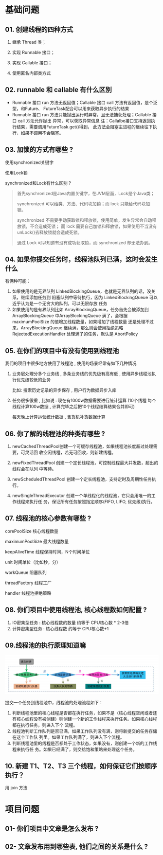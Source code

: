 # 基础问题

## 01. 创建线程的四种方式

1. 继承 Thread 类；

2. 实现 Runnable 接口；

3. 实现 Callable 接口；

4. 使用匿名内部类方式

## 02. runnable 和 callable 有什么区别

- Runnable 接口 run 方法无返回值；Callable 接口 call 方法有返回值，是个泛型，和Future、 FutureTask配合可以用来获取异步执行的结果 
- Runnable 接口 run 方法只能抛出运行时异常，且无法捕获处理；Callable 接口 call 方法允许抛出 异常，可以获取异常信息 注：Callalbe接口支持返回执行结果，需要调用FutureTask.get()得到， 此方法会阻塞主进程的继续往下执行，如果不调用不会阻塞。



## 03. 加锁的方式有哪些 ?

使用synchronized关键字

使用Lock锁

synchronized和Lock有什么区别 ? 

> 首先synchronized是Java内置关键字，在JVM层面，Lock是个Java类；
>
> synchronized 可以给类、方法、代码块加锁；而 lock 只能给代码块加锁。 
>
> synchronized 不需要手动获取锁和释放锁，使用简单，发生异常会自动释放锁，不会造成死锁； 而 lock 需要自己加锁和释放锁，如果使用不当没有 unLock()去释放锁就会造成死锁。 
>
> 通过 Lock 可以知道有没有成功获取锁，而 synchronized 却无法办到。



## 04. 如果你提交任务时，线程池队列已满，这时会发生什么

有俩种可能： 

1. 如果使用的是无界队列 LinkedBlockingQueue，也就是无界队列的话，没关系，继续添加任务到 阻塞队列中等待执行，因为 LinkedBlockingQueue 可以近乎认为是一个无穷大的队列，可以无限存放 任务 
2. 如果使用的是有界队列比如 ArrayBlockingQueue，任务首先会被添加到ArrayBlockingQueue 中ArrayBlockingQueue 满了，会根据maximumPoolSize 的值增加线程数量，如果增加了线程数量 还是处理不过来，ArrayBlockingQueue 继续满，那么则会使用拒绝策略RejectedExecutionHandler 处理满了的任务，默认是 AbortPolicy



## 05. 在你们的项目中有没有使用到线程池

我们的项目中很多地方使用了线程池 , 使用的场景经常有如下几种情况

1. 业务层处理分多个业务线 , 多条业务线的优先级有高有低 , 使用异步线程池执行优先级较低的业务

   比如: 搜索历史记录的异步保存 , 用户行为数据异步入库

2. 任务很多很重 , 比如说 : 现在有1000w数据需要进行统计运算 (10个线程 每个线程计算100w数据 , 计算完毕之后把10个线程结算结果合并即可) 

   每天晚上计算运营统计数据  , 售货机补货数据计算

## 06. 你了解的线程池的种类有哪些 ?

1. newCachedThreadPool创建一个可缓存线程池，如果线程池长度超过处理需要，可灵活回 收空闲线程，若无可回收，则新建线程。 

2. newFixedThreadPool 创建一个定长线程池，可控制线程最大并发数，超出的线程会在队列 中等待。 

3. newScheduledThreadPool 创建一个定长线程池，支持定时及周期性任务执行。 

4. newSingleThreadExecutor 创建一个单线程化的线程池，它只会用唯一的工作线程来执行任 务，保证所有任务按照指定顺序(FIFO, LIFO, 优先级)执行。

   

## 07. 线程池的核心参数有哪些 ? 

corePoolSize 核心线程数量 

maximumPoolSize 最大线程数量 

keepAliveTime 线程保持时间，N个时间单位 

unit 时间单位（比如秒，分） 

workQueue 阻塞队列 

threadFactory 线程工厂 

handler 线程池拒绝策略





## 08. 你们项目中使用线程池, 核心线程数如何配置 ? 

1. IO密集型任务 : 核心线程数的数量  约等于   CPU核心数 * 2-3倍
2. 计算密集型任务 :  核心线程数 约等于 CPU核心数+1



## 09.线程池的执行原理知道嘛

![image-20220518165902129](assets/image-20220518165902129.png)

提交一个任务到线程池中，线程池的处理流程如下：

1. 判断线程池里的核心线程是否都在执行任务，如果不是（核心线程空闲或者还有核心线程没有被创建）则创建一个新的工作线程来执行任务。如果核心线程都在执行任务，则进入下个 流程。 
2. 线程池判断工作队列是否已满，如果工作队列没有满，则将新提交的任务存储在这个工作队 列里。如果工作队列满了，则进入下个流程。 
3. 判断线程池里的线程是否都处于工作状态，如果没有，则创建一个新的工作线程来执行任 务。如果已经满了，则交给饱和策略来处理这个任务。

## 10. 新建 T1、T2、T3 三个线程，如何保证它们按顺序执行？

用 join 方法



# 项目问题

## 01- 你们项目中文章是怎么发布 ?

## 02- 文章发布用到哪些表, 他们之间的关系是什么 ? 

